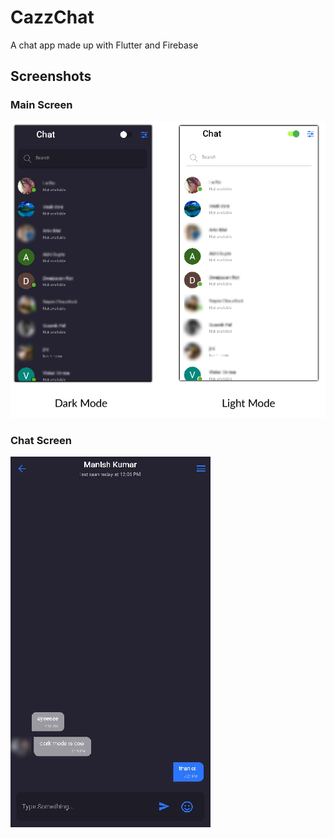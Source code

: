 # CazzChat 
A chat app made up with Flutter and Firebase

## Screenshots
### Main Screen
![Alt text](screenshots/1.png)

### Chat Screen
![Alt text](screenshots/2.png)
